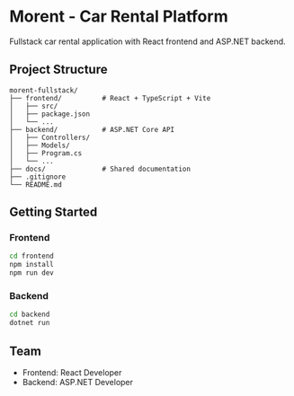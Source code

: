 # Morent - Car Rental Platform

Fullstack car rental application with React frontend and ASP.NET backend.

## Project Structure

```
morent-fullstack/
├── frontend/          # React + TypeScript + Vite
│   ├── src/
│   ├── package.json
│   └── ...
├── backend/           # ASP.NET Core API
│   ├── Controllers/
│   ├── Models/
│   ├── Program.cs
│   └── ...
├── docs/              # Shared documentation
├── .gitignore
└── README.md
```

## Getting Started

### Frontend
```bash
cd frontend
npm install
npm run dev
```

### Backend
```bash
cd backend
dotnet run
```

## Team
- Frontend: React Developer
- Backend: ASP.NET Developer